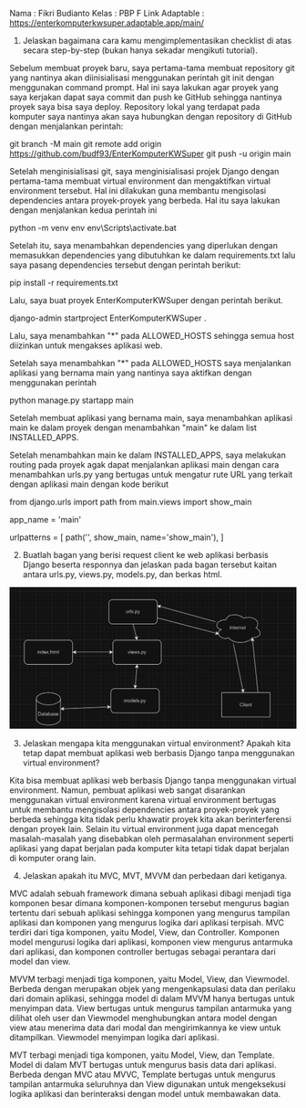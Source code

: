 Nama            : Fikri Budianto
Kelas           : PBP F
Link Adaptable  : https://enterkomputerkwsuper.adaptable.app/main/

1. Jelaskan bagaimana cara kamu mengimplementasikan checklist di atas secara step-by-step (bukan hanya sekadar mengikuti tutorial).

Sebelum membuat proyek baru, saya pertama-tama membuat repository git yang nantinya akan diinisialisasi
menggunakan perintah git init dengan menggunakan command prompt. Hal ini saya lakukan agar proyek yang saya kerjakan dapat saya commit dan push ke GitHub sehingga nantinya proyek saya bisa saya deploy. Repository lokal yang terdapat pada komputer saya nantinya akan saya hubungkan dengan repository di GitHub dengan menjalankan perintah:

git branch -M main
git remote add origin https://github.com/budf93/EnterKomputerKWSuper 
git push -u origin main

Setelah menginisialisasi git, saya menginisialisasi projek Django dengan pertama-tama membuat virtual environment dan mengaktifkan virtual environment tersebut. Hal ini dilakukan guna membantu mengisolasi dependencies antara proyek-proyek yang berbeda. Hal itu saya lakukan dengan menjalankan kedua perintah ini

python -m venv env
env\Scripts\activate.bat

Setelah itu, saya menambahkan dependencies yang diperlukan dengan memasukkan dependencies yang dibutuhkan ke dalam requirements.txt lalu saya pasang dependencies tersebut dengan perintah berikut:

pip install -r requirements.txt

Lalu, saya buat proyek EnterKomputerKWSuper dengan perintah berikut.

django-admin startproject EnterKomputerKWSuper .

Lalu, saya menambahkan "*" pada ALLOWED_HOSTS sehingga semua host diizinkan untuk mengakses aplikasi web.

Setelah saya menambahkan "*" pada ALLOWED_HOSTS saya menjalankan aplikasi yang bernama main yang nantinya saya aktifkan dengan menggunakan perintah

python manage.py startapp main

Setelah membuat aplikasi yang bernama main, saya menambahkan aplikasi main ke dalam proyek dengan menambahkan "main" ke dalam list INSTALLED_APPS.

Setelah menambahkan main ke dalam INSTALLED_APPS, saya melakukan routing pada proyek agak dapat menjalankan aplikasi main dengan cara menambahkan urls.py yang bertugas untuk mengatur rute URL yang terkait dengan aplikasi main dengan kode berikut

from django.urls import path
from main.views import show_main

app_name = 'main'

urlpatterns = [
    path('', show_main, name='show_main'),
]

2. Buatlah bagan yang berisi request client ke web aplikasi berbasis Django beserta responnya dan jelaskan pada bagan tersebut kaitan antara urls.py, views.py, models.py, dan berkas html.

![Alt text](image.png)

3. Jelaskan mengapa kita menggunakan virtual environment? Apakah kita tetap dapat membuat aplikasi web berbasis Django tanpa menggunakan virtual environment?

Kita bisa membuat aplikasi web berbasis Django tanpa menggunakan virtual environment. Namun, pembuat aplikasi web sangat disarankan menggunakan virtual environment karena virtual environment bertugas untuk membantu mengisolasi dependencies antara proyek-proyek yang berbeda sehingga kita tidak perlu khawatir proyek kita akan berinterferensi dengan proyek lain. Selain itu virtual environment juga dapat mencegah masalah-masalah yang disebabkan oleh permasalahan environment seperti aplikasi yang dapat berjalan pada komputer kita tetapi tidak dapat berjalan di komputer orang lain. 

4. Jelaskan apakah itu MVC, MVT, MVVM dan perbedaan dari ketiganya.

MVC adalah sebuah framework dimana sebuah aplikasi dibagi menjadi tiga komponen besar dimana komponen-komponen tersebut mengurus bagian tertentu dari sebuah aplikasi sehingga komponen yang mengurus tampilan aplikasi dan komponen yang mengurus logika dari aplikasi terpisah. MVC terdiri dari tiga komponen, yaitu Model, View, dan Controller. Komponen model mengurusi logika dari aplikasi, komponen view mengurus antarmuka dari aplikasi, dan komponen controller bertugas sebagai perantara dari model dan view.

MVVM terbagi menjadi tiga komponen, yaitu Model, View, dan Viewmodel. Berbeda dengan  merupakan objek yang mengenkapsulasi data dan perilaku dari domain aplikasi, sehingga model di dalam MVVM hanya bertugas untuk menyimpan data. View bertugas untuk mengurus tampilan antarmuka yang dilihat oleh user dan Viewmodel menghubungkan antara model dengan view atau menerima data dari modal dan mengirimkannya ke view untuk ditampilkan. Viewmodel menyimpan logika dari aplikasi.

MVT terbagi menjadi tiga komponen, yaitu Model, View, dan Template. Model di dalam MVT bertugas untuk mengurus basis data dari aplikasi. Berbeda dengan MVC atau MVVC, Template bertugas untuk mengurus tampilan antarmuka seluruhnya dan View digunakan untuk mengeksekusi logika aplikasi dan berinteraksi dengan model untuk membawakan data. 